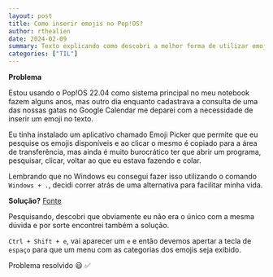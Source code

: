 ```yaml
---
layout: post
title: Como inserir emojis no Pop!OS?
author: rthealien
date: 2024-02-09
summary: Texto explicando como descobri a melhor forma de utilizar emojis no Pop!OS 22.04
categories: ["TIL"]
---
```


**Problema**

Estou usando o Pop!OS 22.04 como sistema principal no meu notebook fazem alguns anos, mas outro dia enquanto cadastrava a consulta de uma das nossas gatas no Google Calendar me deparei com a necessidade de inserir um emoji no texto.

Eu tinha instalado um aplicativo chamado Emoji Picker que permite que eu pesquise os emojis disponíveis e ao clicar o mesmo é copiado para a área de transferência, mas ainda é muito burocrático ter que abrir um programa, pesquisar, clicar, voltar ao que eu estava fazendo e colar.

Lembrando que no Windows eu consegui fazer isso utilizando o comando `Windows + .`, decidi correr atrás de uma alternativa para facilitar minha vida.


**Solução?** [Fonte]

Pesquisando, descobri que obviamente eu não era o único com a mesma dúvida e por sorte encontrei também a solução.

`Ctrl + Shift + e`, vai aparecer um `e` e então devemos apertar a tecla de `espaço` para que um menu com as categorias dos emojis seja exibido.

Problema resolvido 😃 ✅

[Fonte]:https://www.reddit.com/r/pop_os/comments/j5ur0w/keyboard_shortcut_on_pop_os_which_allows_you_to/


